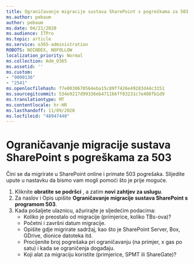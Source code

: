 ```yaml
---
title: Ograničavanje migracije sustava SharePoint s pogreškama za 503
ms.author: pebaum
author: pebaum
ms.date: 04/21/2020
ms.audience: ITPro
ms.topic: article
ms.service: o365-administration
ROBOTS: NOINDEX, NOFOLLOW
localization_priority: Normal
ms.collection: Adm_O365
ms.assetid: ''
ms.custom:
- "9000136"
- "2541"
ms.openlocfilehash: f7e0030670564eba15c89f7426e49283d44c3151
ms.sourcegitcommit: 534e9217d99336eb471166ff83231c7e408fb1d9
ms.translationtype: MT
ms.contentlocale: hr-HR
ms.lasthandoff: 11/09/2020
ms.locfileid: "48947440"
---
```

# <a name="sharepoint-migration-throttling-with-503-errors"></a>Ograničavanje migracije sustava SharePoint s pogreškama za 503

Čini se da migrirate u SharePoint online i primate 503 pogrešaka. Slijedite upute u nastavku da bismo vam mogli pomoći što je prije moguće.

1. Kliknite **obratite se podršci** , a zatim **novi zahtjev za uslugu**.
2. Za naslov i Opis upišite **Ograničavanje migracije sustava SharePoint s programom 503**.
3. Kada pošaljete ulaznicu, ažurirajte je sljedećim podacima:
    - Koliko je preostalo od migracije (primjerice, koliko TBs-ova)?
    - Početni i završni datum migracije.
    - Opišite gdje migrirate sadržaj, kao što je SharePoint Server, Box, GDrive, dionice datoteka itd.
    - Procijenite broj pogrešaka pri ograničavanju (na primjer, x gas po satu) i kada se ograničenja događaju.
    - Koji alat za migraciju koristite (primjerice, SPMT ili ShareGate)?
